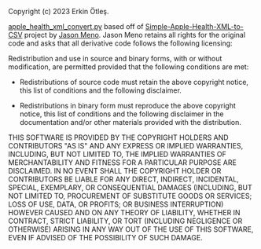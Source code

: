 
Copyright (c) 2023 Erkin Ötleş.


[apple_health_xml_convert.py](https://github.com/eotles/HealthKit-Analysis/blob/main/apple_health_xml_convert.py) based off of [Simple-Apple-Health-XML-to-CSV](https://github.com/jameno/Simple-Apple-Health-XML-to-CSV/tree/master) project by [Jason Meno](https://github.com/jameno).
Jason Meno retains all rights for the original code and asks that all derivative code follows the following licensing:

Redistribution and use in source and binary forms, with or without
modification, are permitted provided that the following conditions are met:

* Redistributions of source code must retain the above copyright notice, this
  list of conditions and the following disclaimer.

* Redistributions in binary form must reproduce the above copyright notice,
  this list of conditions and the following disclaimer in the documentation
  and/or other materials provided with the distribution.

THIS SOFTWARE IS PROVIDED BY THE COPYRIGHT HOLDERS AND CONTRIBUTORS "AS IS"
AND ANY EXPRESS OR IMPLIED WARRANTIES, INCLUDING, BUT NOT LIMITED TO, THE
IMPLIED WARRANTIES OF MERCHANTABILITY AND FITNESS FOR A PARTICULAR PURPOSE ARE
DISCLAIMED. IN NO EVENT SHALL THE COPYRIGHT HOLDER OR CONTRIBUTORS BE LIABLE
FOR ANY DIRECT, INDIRECT, INCIDENTAL, SPECIAL, EXEMPLARY, OR CONSEQUENTIAL
DAMAGES (INCLUDING, BUT NOT LIMITED TO, PROCUREMENT OF SUBSTITUTE GOODS OR
SERVICES; LOSS OF USE, DATA, OR PROFITS; OR BUSINESS INTERRUPTION) HOWEVER
CAUSED AND ON ANY THEORY OF LIABILITY, WHETHER IN CONTRACT, STRICT LIABILITY,
OR TORT (INCLUDING NEGLIGENCE OR OTHERWISE) ARISING IN ANY WAY OUT OF THE USE
OF THIS SOFTWARE, EVEN IF ADVISED OF THE POSSIBILITY OF SUCH DAMAGE.
